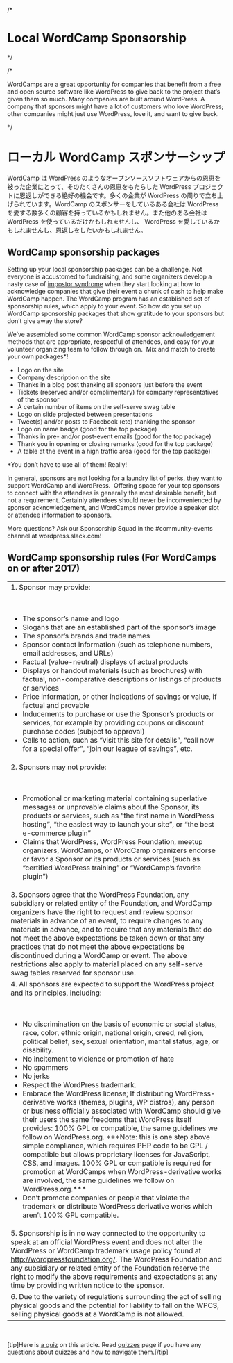 /* 
# Local WordCamp Sponsorship
*/

/* <p>WordCamps are a great opportunity for companies that benefit from a free and open source software like WordPress to give back to the project that’s given them so much. Many companies are built around WordPress. A company that sponsors might have a lot of customers who love WordPress; other companies might just use WordPress, love it, and want to give back.</p> */

# ローカル WordCamp スポンサーシップ

<p>WordCamp は WordPress のようなオープンソースソフトウェアからの恩恵を被った企業にとって、そのたくさんの恩恵をもたらした WordPress プロジェクトに恩返しができる絶好の機会です。多くの企業が WordPress の周りで立ち上げられています。WordCamp のスポンサーをしているある会社は WordPress を愛する数多くの顧客を持っているかもしれません。また他のある会社は WordPress を使っているだけかもしれませんし、 WordPress を愛しているかもしれませんし、恩返しをしたいかもしれません。</p>


<h2>WordCamp sponsorship packages</h2>
<p>Setting up your local sponsorship packages can be a challenge. Not everyone is accustomed to fundraising, and some organizers develop a nasty case of <a href="https://en.wikipedia.org/wiki/Impostor_syndrome">impostor syndrome</a> when they start looking at how to acknowledge companies that give their event a chunk of cash to help make WordCamp happen. The WordCamp program has an established set of sponsorship rules, which apply to your event. So how do you set up WordCamp sponsorship packages that show gratitude to your sponsors but don’t give away the store?</p>
<p>We’ve assembled some common WordCamp sponsor acknowledgement methods that are appropriate, respectful of attendees, and easy for your volunteer organizing team to follow through on.  Mix and match to create your own packages*!</p>
<ul>
<li>Logo on the site</li>
<li>Company description on the site</li>
<li>Thanks in a blog post thanking all sponsors just before the event</li>
<li>Tickets (reserved and/or complimentary) for company representatives of the sponsor</li>
<li>A certain number of items on the self-serve swag table</li>
<li>Logo on slide projected between presentations</li>
<li>Tweet(s) and/or posts to Facebook (etc) thanking the sponsor</li>
<li>Logo on name badge (good for the top package)</li>
<li>Thanks in pre- and/or post-event emails (good for the top package)</li>
<li>Thank you in opening or closing remarks (good for the top package)</li>
<li>A table at the event in a high traffic area (good for the top package)</li>
</ul>
<p>*You don’t have to use all of them! Really!</p>
<p>In general, sponsors are not looking for a laundry list of perks, they want to support WordCamp and WordPress.  Offering space for your top sponsors to connect with the attendees is generally the most desirable benefit, but not a requirement. Certainly attendees should never be inconvenienced by sponsor acknowledgement, and WordCamps never provide a speaker slot or attendee information to sponsors.</p>
<p>More questions? Ask our Sponsorship Squad in the #community-events channel at wordpress.slack.com!</p>
<div id="content-8474" class="postcontent">
<h2>WordCamp sponsorship rules (For WordCamps  on or after 2017)</h2>
<table>
<tbody>
<tr>
<td>1. Sponsor may provide:
<p> </p>
<ul>
<li>The sponsor’s name and logo</li>
<li>Slogans that are an established part of the sponsor’s image</li>
<li>The sponsor’s brands and trade names</li>
<li>Sponsor contact information (such as telephone numbers, email addresses, and URLs)</li>
<li>Factual (value-neutral) displays of actual products</li>
<li>Displays or handout materials (such as brochures) with factual, non-comparative descriptions or listings of products or services</li>
<li>Price information, or other indications of savings or value, if factual and provable</li>
<li>Inducements to purchase or use the Sponsor’s products or services, for example by providing coupons or discount purchase codes (subject to approval)</li>
<li>Calls to action, such as “visit this site for details”, “call now for a special offer”, “join our league of savings”, etc.</li>
</ul>
</td>
</tr>
<tr>
<td>2. Sponsors may not provide:
<p> </p>
<ul>
<li>Promotional or marketing material containing superlative messages or unprovable claims about the Sponsor, its products or services, such as “the first name in WordPress hosting”, “the easiest way to launch your site”, or “the best e-commerce plugin”</li>
<li>Claims that WordPress, WordPress Foundation, meetup organizers, WordCamps, or WordCamp organizers endorse or favor a Sponsor or its products or services (such as “certified WordPress training” or “WordCamp’s favorite plugin”)</li>
</ul>
</td>
</tr>
<tr>
<td>3. Sponsors agree that the WordPress Foundation, any subsidiary or related entity of the Foundation, and WordCamp organizers have the right to request and review sponsor materials in advance of an event, to require changes to any materials in advance, and to require that any materials that do not meet the above expectations be taken down or that any practices that do not meet the above expectations be discontinued during a WordCamp or event. The above restrictions also apply to material placed on any self-serve swag tables reserved for sponsor use.</td>
</tr>
<tr>
<td>4. All sponsors are expected to support the WordPress project and its principles, including:
<p> </p>
<ul>
<li>No discrimination on the basis of economic or social status, race, color, ethnic origin, national origin, creed, religion, political belief, sex, sexual orientation, marital status, age, or disability.</li>
<li>No incitement to violence or promotion of hate</li>
<li>No spammers</li>
<li>No jerks</li>
<li>Respect the WordPress trademark.</li>
<li>Embrace the WordPress license; If distributing WordPress-derivative works (themes, plugins, WP distros), any person or business officially associated with WordCamp should give their users the same freedoms that WordPress itself provides: 100% GPL or compatible, the same guidelines we follow on WordPress.org. ***Note: this is one step above simple compliance, which requires PHP code to be GPL / compatible but allows proprietary licenses for JavaScript, CSS, and images. 100% GPL or compatible is required for promotion at WordCamps when WordPress-derivative works are involved, the same guidelines we follow on WordPress.org.***</li>
<li>Don’t promote companies or people that violate the trademark or distribute WordPress derivative works which aren’t 100% GPL compatible.</li>
</ul>
</td>
</tr>
<tr>
<td>5. Sponsorship is in no way connected to the opportunity to speak at an official WordPress event and does not alter the WordPress or WordCamp trademark usage policy found at <a href="http://wordpressfoundation.org/" rel="nofollow">http://wordpressfoundation.org/</a>. The WordPress Foundation and any subsidiary or related entity of the Foundation reserve the right to modify the above requirements and expectations at any time by providing written notice to the sponsor.</td>
</tr>
<tr>
<td>6. Due to the variety of regulations surrounding the act of selling physical goods and the potential for liability to fall on the WPCS, selling physical goods at a WordCamp is not allowed.</td>
</tr>
</tbody>
</table>
</div>
<div class="bottom-of-entry"> </div>
<p>[tip]Here is <a href="https://community-self-training.mystagingwebsite.com/quiz/wordcamp-sponsorship-2/">a quiz</a> on this article. Read <a href="https://make.wordpress.org/community/handbook/wordcamp-organizer/quizzes/">quizzes</a> page if you have any questions about quizzes and how to navigate them.[/tip]</p>
